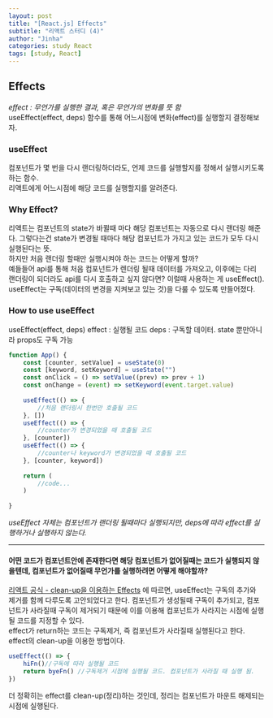 ```yaml
---
layout: post
title: "[React.js] Effects"
subtitle: "리액트 스터디 (4)"
author: "Jinha"
categories: study React
tags: [study, React]
---
```


## Effects
*effect : 무언가를 실행한 결과, 혹은 무언가의 변화를 뜻 함*   
useEffect(effect, deps) 함수를 통해 어느시점에 변화(effect)를 실행할지 결정해보자.


### useEffect
컴포넌트가 몇 번을 다시 랜더링하더라도, 언제 코드를 실행할지를 정해서 실행시키도록 하는 함수.   
리액트에게 어느시점에 해당 코드를 실행할지를 알려준다.


### Why Effect?
리액트는 컴포넌트의 state가 바뀔때 마다 해당 컴포넌트는 자동으로 다시 랜더링 해준다.
그렇다는건 state가 변경될 때마다 해당 컴포넌트가 가지고 있는 코드가 모두 다시 실행된다는 뜻.   
하지만 처음 랜더링 할때만 실행시켜야 하는 코드는 어떻게 할까?    
예들들어 api를 통해 처음 컴포넌트가 렌더링 될때 데이터를 가져오고, 이후에는 다리 랜더링이 되더라도 api를 다시 호출하고 싶지 않다면?
이럴때 사용하는 게 useEffect().
useEffect는 구독(데이터의 변경을 지켜보고 있는 것)을 다룰 수 있도록 만들어졌다.

### How to use useEffect
useEffect(effect, deps)
effect : 실행될 코드
deps : 구독할 데이터. state 뿐만아니라 props도 구독 가능

```jsx
function App() {
    const [counter, setValue] = useState(0)
    const [keyword, setKeyword] = useState("")
    const onClick = () => setValue((prev) => prev + 1)
    const onChange = (event) => setKeyword(event.target.value)
    
    useEffect(() => {
        //처음 랜더링시 한번만 호출될 코드
    }, [])
    useEffect(() => {
        //counter가 변경되었을 때 호출될 코드
    }, [counter])
    useEffect(() => {
        //counter나 keyword가 변경되었을 때 호출될 코드
    }, [counter, keyword])
    
    return (
        //code...
    )
    
}
```
*useEffect 자체는 컴포넌트가 랜더링 될때마다 실행되지만, deps에 따라 effect를 실행하거나 실행하지 않는다.*


***
#### 어떤 코드가 컴포넌트안에 존재한다면 해당 컴포넌트가 없어질때는 코드가 실행되지 않을텐데, 컴포넌트가 없어질때 무언가를 실행하려면 어떻게 해야할까?   
[리액트 공식 - clean-up을 이용하는 Effects](https://ko.reactjs.org/docs/hooks-effect.html#effects-with-cleanup) 에 따르면,
useEffect는 구독의 추가와 제거를 함께 다루도록 고안되었다고 한다. 컴포넌트가 생성될때 구독이 추가되고, 컴포넌트가 사라질때 구독이 제거되기 때문에 이를 이용해 컴포넌트가 사라지는 시점에 실행될 코드를 지정할 수 있다.   
effect가 return하는 코드는 구독제거, 즉 컴포넌트가 사라질때 실행된다고 한다. effect의 clean-up을 이용한 방법이다. 
```jsx
useEffect(() => {
    hiFn()//구독에 따라 실행될 코드
    return byeFn() //구독제거 시점에 실행될 코드. 컴포넌트가 사라질 때 실행 됨.
})
```
더 정확히는 effect를 clean-up(정리)하는 것인데, 정리는 컴포넌트가 마운트 해제되는 시점에 실행된다.
